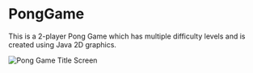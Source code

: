 # PongGame
This is a 2-player Pong Game which has multiple difficulty levels and is created using Java 2D graphics.

![Pong Game Title Screen](https://user-images.githubusercontent.com/59785334/90966621-32134e80-e489-11ea-874a-031ad2360c6c.JPG)
